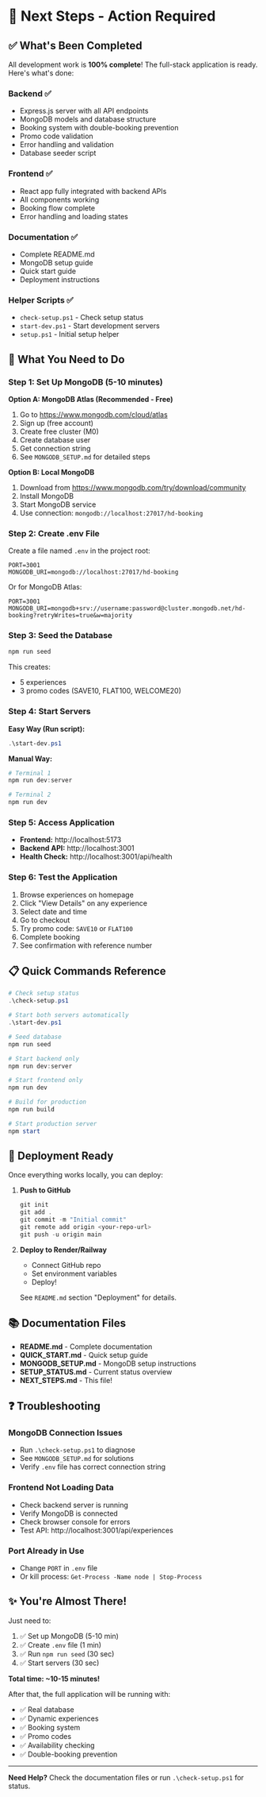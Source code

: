 # 🎯 Next Steps - Action Required

## ✅ What's Been Completed

All development work is **100% complete**! The full-stack application is ready. Here's what's done:

### Backend ✅
- Express.js server with all API endpoints
- MongoDB models and database structure
- Booking system with double-booking prevention
- Promo code validation
- Error handling and validation
- Database seeder script

### Frontend ✅
- React app fully integrated with backend APIs
- All components working
- Booking flow complete
- Error handling and loading states

### Documentation ✅
- Complete README.md
- MongoDB setup guide
- Quick start guide
- Deployment instructions

### Helper Scripts ✅
- `check-setup.ps1` - Check setup status
- `start-dev.ps1` - Start development servers
- `setup.ps1` - Initial setup helper

## 🔧 What You Need to Do

### Step 1: Set Up MongoDB (5-10 minutes)

**Option A: MongoDB Atlas (Recommended - Free)**
1. Go to https://www.mongodb.com/cloud/atlas
2. Sign up (free account)
3. Create free cluster (M0)
4. Create database user
5. Get connection string
6. See `MONGODB_SETUP.md` for detailed steps

**Option B: Local MongoDB**
1. Download from https://www.mongodb.com/try/download/community
2. Install MongoDB
3. Start MongoDB service
4. Use connection: `mongodb://localhost:27017/hd-booking`

### Step 2: Create .env File

Create a file named `.env` in the project root:

```env
PORT=3001
MONGODB_URI=mongodb://localhost:27017/hd-booking
```

Or for MongoDB Atlas:
```env
PORT=3001
MONGODB_URI=mongodb+srv://username:password@cluster.mongodb.net/hd-booking?retryWrites=true&w=majority
```

### Step 3: Seed the Database

```powershell
npm run seed
```

This creates:
- 5 experiences
- 3 promo codes (SAVE10, FLAT100, WELCOME20)

### Step 4: Start Servers

**Easy Way (Run script):**
```powershell
.\start-dev.ps1
```

**Manual Way:**
```powershell
# Terminal 1
npm run dev:server

# Terminal 2
npm run dev
```

### Step 5: Access Application

- **Frontend:** http://localhost:5173
- **Backend API:** http://localhost:3001
- **Health Check:** http://localhost:3001/api/health

### Step 6: Test the Application

1. Browse experiences on homepage
2. Click "View Details" on any experience
3. Select date and time
4. Go to checkout
5. Try promo code: `SAVE10` or `FLAT100`
6. Complete booking
7. See confirmation with reference number

## 📋 Quick Commands Reference

```powershell
# Check setup status
.\check-setup.ps1

# Start both servers automatically
.\start-dev.ps1

# Seed database
npm run seed

# Start backend only
npm run dev:server

# Start frontend only
npm run dev

# Build for production
npm run build

# Start production server
npm start
```

## 🚀 Deployment Ready

Once everything works locally, you can deploy:

1. **Push to GitHub**
   ```powershell
   git init
   git add .
   git commit -m "Initial commit"
   git remote add origin <your-repo-url>
   git push -u origin main
   ```

2. **Deploy to Render/Railway**
   - Connect GitHub repo
   - Set environment variables
   - Deploy!

   See `README.md` section "Deployment" for details.

## 📚 Documentation Files

- **README.md** - Complete documentation
- **QUICK_START.md** - Quick setup guide
- **MONGODB_SETUP.md** - MongoDB setup instructions
- **SETUP_STATUS.md** - Current status overview
- **NEXT_STEPS.md** - This file!

## ❓ Troubleshooting

### MongoDB Connection Issues
- Run `.\check-setup.ps1` to diagnose
- See `MONGODB_SETUP.md` for solutions
- Verify `.env` file has correct connection string

### Frontend Not Loading Data
- Check backend server is running
- Verify MongoDB is connected
- Check browser console for errors
- Test API: http://localhost:3001/api/experiences

### Port Already in Use
- Change `PORT` in `.env` file
- Or kill process: `Get-Process -Name node | Stop-Process`

## ✨ You're Almost There!

Just need to:
1. ✅ Set up MongoDB (5-10 min)
2. ✅ Create `.env` file (1 min)
3. ✅ Run `npm run seed` (30 sec)
4. ✅ Start servers (30 sec)

**Total time: ~10-15 minutes!**

After that, the full application will be running with:
- ✅ Real database
- ✅ Dynamic experiences
- ✅ Booking system
- ✅ Promo codes
- ✅ Availability checking
- ✅ Double-booking prevention

---

**Need Help?** Check the documentation files or run `.\check-setup.ps1` for status.


